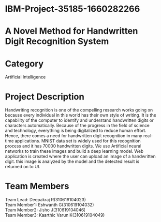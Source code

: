 # IBM-Project-35185-1660282266
# A Novel Method for Handwritten Digit Recognition System
# Category
Artificial Intelligence
# Project Description
Handwriting recognition is one of the compelling research works going on because every individual in this world has their own style of writing. It is the capability of the computer to identify and understand handwritten digits or characters automatically. Because of the progress in the field of science and technology, everything is being digitalized to reduce human effort. Hence, there comes a need for handwritten digit recognition in many real-time applications. MNIST data set is widely used for this recognition process and it has 70000 handwritten digits. We use Artificial neural networks to train these images and build a deep learning model. Web application is created where the user can upload an image of a handwritten digit. this image is analyzed by the model and the detected result is returned on to UI.
# Team Members
 Team Lead: Deepakraj R(310619104023) <br />
 Team Member1: Eshwanth G(310619104032) <br />
 Team Member2: Jisho J(310619104046) <br />
 Team Member3: Kaarthic Varun K(310619104049)
